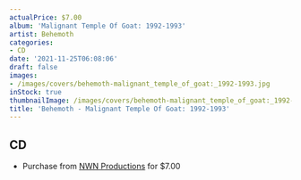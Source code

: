 ```yaml
---
actualPrice: $7.00
album: 'Malignant Temple Of Goat: 1992-1993'
artist: Behemoth
categories:
- CD
date: '2021-11-25T06:08:06'
draft: false
images:
- /images/covers/behemoth-malignant_temple_of_goat:_1992-1993.jpg
inStock: true
thumbnailImage: /images/covers/behemoth-malignant_temple_of_goat:_1992-1993-thumb.jpg
title: 'Behemoth - Malignant Temple Of Goat: 1992-1993'
---
```


## CD
* Purchase from [NWN Productions](http://shop.nwnprod.com/index.php?route=product/product&path=93&product_id=11889&sort=pd.name&order=ASC) for $7.00
